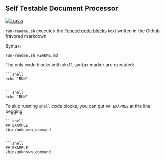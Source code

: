 Self Testable Document Processor
----------------------------------------

[![Travis](https://travis-ci.org/unakatsuo/run-readme.md.svg?branch=master)](https://travis-ci.org/unakatsuo/run-readme.md)


``run-readme.sh`` executes the [Fenced code
blocks](https://help.github.com/articles/github-flavored-markdown#fenced-code-blocks)
 text written in the Github fravored markdown.

Syntax:

```shell
run-readme.sh README.md
```

The only code blocks with ``shell`` syntax marker are executed:

```
```shell
echo "RUN"
```
```

```shell
echo "RUN"
```

To skip running ``shell`` code blocks, you can put ``## EXAPMLE`` at
the line begging.

```
```shell
## EXAMPLE
/bin/unknown_command
```
```

```shell
## EXAMPLE
/bin/unknown_command
```
